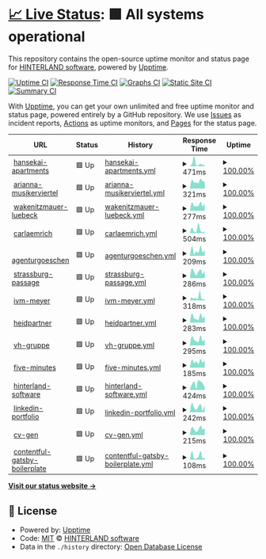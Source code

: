 # [📈 Live Status](https://hinterland-software.github.io/uptime): <!--live status--> **🟩 All systems operational**

This repository contains the open-source uptime monitor and status page for [HINTERLAND software](https://hinterland.software), powered by [Upptime](https://github.com/upptime/upptime).

[![Uptime CI](https://github.com/hinterland-software/uptime/workflows/Uptime%20CI/badge.svg)](https://github.com/upptime/upptime/actions?query=workflow%3A%22Uptime+CI%22)
[![Response Time CI](https://github.com/hinterland-software/uptime/workflows/Response%20Time%20CI/badge.svg)](https://github.com/upptime/upptime/actions?query=workflow%3A%22Response+Time+CI%22)
[![Graphs CI](https://github.com/hinterland-software/uptime/workflows/Graphs%20CI/badge.svg)](https://github.com/upptime/upptime/actions?query=workflow%3A%22Graphs+CI%22)
[![Static Site CI](https://github.com/hinterland-software/uptime/workflows/Static%20Site%20CI/badge.svg)](https://github.com/upptime/upptime/actions?query=workflow%3A%22Static+Site+CI%22)
[![Summary CI](https://github.com/hinterland-software/uptime/workflows/Summary%20CI/badge.svg)](https://github.com/upptime/upptime/actions?query=workflow%3A%22Summary+CI%22)

With [Upptime](https://upptime.js.org), you can get your own unlimited and free uptime monitor and status page, powered entirely by a GitHub repository. We use [Issues](https://github.com/hinterland-software/uptime/issues) as incident reports, [Actions](https://github.com/hinterland-software/uptime/actions) as uptime monitors, and [Pages](https://hinterland-software.github.io/uptime) for the status page.

<!--start: status pages-->
<!-- This summary is generated by Upptime (https://github.com/upptime/upptime) -->
<!-- Do not edit this manually, your changes will be overwritten -->
<!-- prettier-ignore -->
| URL | Status | History | Response Time | Uptime |
| --- | ------ | ------- | ------------- | ------ |
| <img alt="" src="https://favicons.githubusercontent.com/hansekai-apartments.de" height="13"> [hansekai-apartments](https://hansekai-apartments.de) | 🟩 Up | [hansekai-apartments.yml](https://github.com/HINTERLAND-software/uptime/commits/HEAD/history/hansekai-apartments.yml) | <details><summary><img alt="Response time graph" src="./graphs/hansekai-apartments/response-time-week.png" height="20"> 471ms</summary><br><a href="https://hinterland-software.github.io/uptime/history/hansekai-apartments"><img alt="Response time 627" src="https://img.shields.io/endpoint?url=https%3A%2F%2Fraw.githubusercontent.com%2FHINTERLAND-software%2Fuptime%2FHEAD%2Fapi%2Fhansekai-apartments%2Fresponse-time.json"></a><br><a href="https://hinterland-software.github.io/uptime/history/hansekai-apartments"><img alt="24-hour response time 208" src="https://img.shields.io/endpoint?url=https%3A%2F%2Fraw.githubusercontent.com%2FHINTERLAND-software%2Fuptime%2FHEAD%2Fapi%2Fhansekai-apartments%2Fresponse-time-day.json"></a><br><a href="https://hinterland-software.github.io/uptime/history/hansekai-apartments"><img alt="7-day response time 471" src="https://img.shields.io/endpoint?url=https%3A%2F%2Fraw.githubusercontent.com%2FHINTERLAND-software%2Fuptime%2FHEAD%2Fapi%2Fhansekai-apartments%2Fresponse-time-week.json"></a><br><a href="https://hinterland-software.github.io/uptime/history/hansekai-apartments"><img alt="30-day response time 1271" src="https://img.shields.io/endpoint?url=https%3A%2F%2Fraw.githubusercontent.com%2FHINTERLAND-software%2Fuptime%2FHEAD%2Fapi%2Fhansekai-apartments%2Fresponse-time-month.json"></a><br><a href="https://hinterland-software.github.io/uptime/history/hansekai-apartments"><img alt="1-year response time 649" src="https://img.shields.io/endpoint?url=https%3A%2F%2Fraw.githubusercontent.com%2FHINTERLAND-software%2Fuptime%2FHEAD%2Fapi%2Fhansekai-apartments%2Fresponse-time-year.json"></a></details> | <details><summary><a href="https://hinterland-software.github.io/uptime/history/hansekai-apartments">100.00%</a></summary><a href="https://hinterland-software.github.io/uptime/history/hansekai-apartments"><img alt="All-time uptime 100.00%" src="https://img.shields.io/endpoint?url=https%3A%2F%2Fraw.githubusercontent.com%2FHINTERLAND-software%2Fuptime%2FHEAD%2Fapi%2Fhansekai-apartments%2Fuptime.json"></a><br><a href="https://hinterland-software.github.io/uptime/history/hansekai-apartments"><img alt="24-hour uptime 100.00%" src="https://img.shields.io/endpoint?url=https%3A%2F%2Fraw.githubusercontent.com%2FHINTERLAND-software%2Fuptime%2FHEAD%2Fapi%2Fhansekai-apartments%2Fuptime-day.json"></a><br><a href="https://hinterland-software.github.io/uptime/history/hansekai-apartments"><img alt="7-day uptime 100.00%" src="https://img.shields.io/endpoint?url=https%3A%2F%2Fraw.githubusercontent.com%2FHINTERLAND-software%2Fuptime%2FHEAD%2Fapi%2Fhansekai-apartments%2Fuptime-week.json"></a><br><a href="https://hinterland-software.github.io/uptime/history/hansekai-apartments"><img alt="30-day uptime 100.00%" src="https://img.shields.io/endpoint?url=https%3A%2F%2Fraw.githubusercontent.com%2FHINTERLAND-software%2Fuptime%2FHEAD%2Fapi%2Fhansekai-apartments%2Fuptime-month.json"></a><br><a href="https://hinterland-software.github.io/uptime/history/hansekai-apartments"><img alt="1-year uptime 100.00%" src="https://img.shields.io/endpoint?url=https%3A%2F%2Fraw.githubusercontent.com%2FHINTERLAND-software%2Fuptime%2FHEAD%2Fapi%2Fhansekai-apartments%2Fuptime-year.json"></a></details>
| <img alt="" src="https://favicons.githubusercontent.com/arianna-musikerviertel.de" height="13"> [arianna-musikerviertel](http://arianna-musikerviertel.de/) | 🟩 Up | [arianna-musikerviertel.yml](https://github.com/HINTERLAND-software/uptime/commits/HEAD/history/arianna-musikerviertel.yml) | <details><summary><img alt="Response time graph" src="./graphs/arianna-musikerviertel/response-time-week.png" height="20"> 321ms</summary><br><a href="https://hinterland-software.github.io/uptime/history/arianna-musikerviertel"><img alt="Response time 446" src="https://img.shields.io/endpoint?url=https%3A%2F%2Fraw.githubusercontent.com%2FHINTERLAND-software%2Fuptime%2FHEAD%2Fapi%2Farianna-musikerviertel%2Fresponse-time.json"></a><br><a href="https://hinterland-software.github.io/uptime/history/arianna-musikerviertel"><img alt="24-hour response time 301" src="https://img.shields.io/endpoint?url=https%3A%2F%2Fraw.githubusercontent.com%2FHINTERLAND-software%2Fuptime%2FHEAD%2Fapi%2Farianna-musikerviertel%2Fresponse-time-day.json"></a><br><a href="https://hinterland-software.github.io/uptime/history/arianna-musikerviertel"><img alt="7-day response time 321" src="https://img.shields.io/endpoint?url=https%3A%2F%2Fraw.githubusercontent.com%2FHINTERLAND-software%2Fuptime%2FHEAD%2Fapi%2Farianna-musikerviertel%2Fresponse-time-week.json"></a><br><a href="https://hinterland-software.github.io/uptime/history/arianna-musikerviertel"><img alt="30-day response time 345" src="https://img.shields.io/endpoint?url=https%3A%2F%2Fraw.githubusercontent.com%2FHINTERLAND-software%2Fuptime%2FHEAD%2Fapi%2Farianna-musikerviertel%2Fresponse-time-month.json"></a><br><a href="https://hinterland-software.github.io/uptime/history/arianna-musikerviertel"><img alt="1-year response time 448" src="https://img.shields.io/endpoint?url=https%3A%2F%2Fraw.githubusercontent.com%2FHINTERLAND-software%2Fuptime%2FHEAD%2Fapi%2Farianna-musikerviertel%2Fresponse-time-year.json"></a></details> | <details><summary><a href="https://hinterland-software.github.io/uptime/history/arianna-musikerviertel">100.00%</a></summary><a href="https://hinterland-software.github.io/uptime/history/arianna-musikerviertel"><img alt="All-time uptime 100.00%" src="https://img.shields.io/endpoint?url=https%3A%2F%2Fraw.githubusercontent.com%2FHINTERLAND-software%2Fuptime%2FHEAD%2Fapi%2Farianna-musikerviertel%2Fuptime.json"></a><br><a href="https://hinterland-software.github.io/uptime/history/arianna-musikerviertel"><img alt="24-hour uptime 100.00%" src="https://img.shields.io/endpoint?url=https%3A%2F%2Fraw.githubusercontent.com%2FHINTERLAND-software%2Fuptime%2FHEAD%2Fapi%2Farianna-musikerviertel%2Fuptime-day.json"></a><br><a href="https://hinterland-software.github.io/uptime/history/arianna-musikerviertel"><img alt="7-day uptime 100.00%" src="https://img.shields.io/endpoint?url=https%3A%2F%2Fraw.githubusercontent.com%2FHINTERLAND-software%2Fuptime%2FHEAD%2Fapi%2Farianna-musikerviertel%2Fuptime-week.json"></a><br><a href="https://hinterland-software.github.io/uptime/history/arianna-musikerviertel"><img alt="30-day uptime 100.00%" src="https://img.shields.io/endpoint?url=https%3A%2F%2Fraw.githubusercontent.com%2FHINTERLAND-software%2Fuptime%2FHEAD%2Fapi%2Farianna-musikerviertel%2Fuptime-month.json"></a><br><a href="https://hinterland-software.github.io/uptime/history/arianna-musikerviertel"><img alt="1-year uptime 100.00%" src="https://img.shields.io/endpoint?url=https%3A%2F%2Fraw.githubusercontent.com%2FHINTERLAND-software%2Fuptime%2FHEAD%2Fapi%2Farianna-musikerviertel%2Fuptime-year.json"></a></details>
| <img alt="" src="https://favicons.githubusercontent.com/wakenitzmauer-luebeck.de" height="13"> [wakenitzmauer-luebeck](https://wakenitzmauer-luebeck.de) | 🟩 Up | [wakenitzmauer-luebeck.yml](https://github.com/HINTERLAND-software/uptime/commits/HEAD/history/wakenitzmauer-luebeck.yml) | <details><summary><img alt="Response time graph" src="./graphs/wakenitzmauer-luebeck/response-time-week.png" height="20"> 277ms</summary><br><a href="https://hinterland-software.github.io/uptime/history/wakenitzmauer-luebeck"><img alt="Response time 404" src="https://img.shields.io/endpoint?url=https%3A%2F%2Fraw.githubusercontent.com%2FHINTERLAND-software%2Fuptime%2FHEAD%2Fapi%2Fwakenitzmauer-luebeck%2Fresponse-time.json"></a><br><a href="https://hinterland-software.github.io/uptime/history/wakenitzmauer-luebeck"><img alt="24-hour response time 321" src="https://img.shields.io/endpoint?url=https%3A%2F%2Fraw.githubusercontent.com%2FHINTERLAND-software%2Fuptime%2FHEAD%2Fapi%2Fwakenitzmauer-luebeck%2Fresponse-time-day.json"></a><br><a href="https://hinterland-software.github.io/uptime/history/wakenitzmauer-luebeck"><img alt="7-day response time 277" src="https://img.shields.io/endpoint?url=https%3A%2F%2Fraw.githubusercontent.com%2FHINTERLAND-software%2Fuptime%2FHEAD%2Fapi%2Fwakenitzmauer-luebeck%2Fresponse-time-week.json"></a><br><a href="https://hinterland-software.github.io/uptime/history/wakenitzmauer-luebeck"><img alt="30-day response time 302" src="https://img.shields.io/endpoint?url=https%3A%2F%2Fraw.githubusercontent.com%2FHINTERLAND-software%2Fuptime%2FHEAD%2Fapi%2Fwakenitzmauer-luebeck%2Fresponse-time-month.json"></a><br><a href="https://hinterland-software.github.io/uptime/history/wakenitzmauer-luebeck"><img alt="1-year response time 391" src="https://img.shields.io/endpoint?url=https%3A%2F%2Fraw.githubusercontent.com%2FHINTERLAND-software%2Fuptime%2FHEAD%2Fapi%2Fwakenitzmauer-luebeck%2Fresponse-time-year.json"></a></details> | <details><summary><a href="https://hinterland-software.github.io/uptime/history/wakenitzmauer-luebeck">100.00%</a></summary><a href="https://hinterland-software.github.io/uptime/history/wakenitzmauer-luebeck"><img alt="All-time uptime 99.99%" src="https://img.shields.io/endpoint?url=https%3A%2F%2Fraw.githubusercontent.com%2FHINTERLAND-software%2Fuptime%2FHEAD%2Fapi%2Fwakenitzmauer-luebeck%2Fuptime.json"></a><br><a href="https://hinterland-software.github.io/uptime/history/wakenitzmauer-luebeck"><img alt="24-hour uptime 100.00%" src="https://img.shields.io/endpoint?url=https%3A%2F%2Fraw.githubusercontent.com%2FHINTERLAND-software%2Fuptime%2FHEAD%2Fapi%2Fwakenitzmauer-luebeck%2Fuptime-day.json"></a><br><a href="https://hinterland-software.github.io/uptime/history/wakenitzmauer-luebeck"><img alt="7-day uptime 100.00%" src="https://img.shields.io/endpoint?url=https%3A%2F%2Fraw.githubusercontent.com%2FHINTERLAND-software%2Fuptime%2FHEAD%2Fapi%2Fwakenitzmauer-luebeck%2Fuptime-week.json"></a><br><a href="https://hinterland-software.github.io/uptime/history/wakenitzmauer-luebeck"><img alt="30-day uptime 100.00%" src="https://img.shields.io/endpoint?url=https%3A%2F%2Fraw.githubusercontent.com%2FHINTERLAND-software%2Fuptime%2FHEAD%2Fapi%2Fwakenitzmauer-luebeck%2Fuptime-month.json"></a><br><a href="https://hinterland-software.github.io/uptime/history/wakenitzmauer-luebeck"><img alt="1-year uptime 100.00%" src="https://img.shields.io/endpoint?url=https%3A%2F%2Fraw.githubusercontent.com%2FHINTERLAND-software%2Fuptime%2FHEAD%2Fapi%2Fwakenitzmauer-luebeck%2Fuptime-year.json"></a></details>
| <img alt="" src="https://favicons.githubusercontent.com/carlaemrich.de" height="13"> [carlaemrich](https://carlaemrich.de) | 🟩 Up | [carlaemrich.yml](https://github.com/HINTERLAND-software/uptime/commits/HEAD/history/carlaemrich.yml) | <details><summary><img alt="Response time graph" src="./graphs/carlaemrich/response-time-week.png" height="20"> 504ms</summary><br><a href="https://hinterland-software.github.io/uptime/history/carlaemrich"><img alt="Response time 511" src="https://img.shields.io/endpoint?url=https%3A%2F%2Fraw.githubusercontent.com%2FHINTERLAND-software%2Fuptime%2FHEAD%2Fapi%2Fcarlaemrich%2Fresponse-time.json"></a><br><a href="https://hinterland-software.github.io/uptime/history/carlaemrich"><img alt="24-hour response time 268" src="https://img.shields.io/endpoint?url=https%3A%2F%2Fraw.githubusercontent.com%2FHINTERLAND-software%2Fuptime%2FHEAD%2Fapi%2Fcarlaemrich%2Fresponse-time-day.json"></a><br><a href="https://hinterland-software.github.io/uptime/history/carlaemrich"><img alt="7-day response time 504" src="https://img.shields.io/endpoint?url=https%3A%2F%2Fraw.githubusercontent.com%2FHINTERLAND-software%2Fuptime%2FHEAD%2Fapi%2Fcarlaemrich%2Fresponse-time-week.json"></a><br><a href="https://hinterland-software.github.io/uptime/history/carlaemrich"><img alt="30-day response time 408" src="https://img.shields.io/endpoint?url=https%3A%2F%2Fraw.githubusercontent.com%2FHINTERLAND-software%2Fuptime%2FHEAD%2Fapi%2Fcarlaemrich%2Fresponse-time-month.json"></a><br><a href="https://hinterland-software.github.io/uptime/history/carlaemrich"><img alt="1-year response time 490" src="https://img.shields.io/endpoint?url=https%3A%2F%2Fraw.githubusercontent.com%2FHINTERLAND-software%2Fuptime%2FHEAD%2Fapi%2Fcarlaemrich%2Fresponse-time-year.json"></a></details> | <details><summary><a href="https://hinterland-software.github.io/uptime/history/carlaemrich">100.00%</a></summary><a href="https://hinterland-software.github.io/uptime/history/carlaemrich"><img alt="All-time uptime 100.00%" src="https://img.shields.io/endpoint?url=https%3A%2F%2Fraw.githubusercontent.com%2FHINTERLAND-software%2Fuptime%2FHEAD%2Fapi%2Fcarlaemrich%2Fuptime.json"></a><br><a href="https://hinterland-software.github.io/uptime/history/carlaemrich"><img alt="24-hour uptime 100.00%" src="https://img.shields.io/endpoint?url=https%3A%2F%2Fraw.githubusercontent.com%2FHINTERLAND-software%2Fuptime%2FHEAD%2Fapi%2Fcarlaemrich%2Fuptime-day.json"></a><br><a href="https://hinterland-software.github.io/uptime/history/carlaemrich"><img alt="7-day uptime 100.00%" src="https://img.shields.io/endpoint?url=https%3A%2F%2Fraw.githubusercontent.com%2FHINTERLAND-software%2Fuptime%2FHEAD%2Fapi%2Fcarlaemrich%2Fuptime-week.json"></a><br><a href="https://hinterland-software.github.io/uptime/history/carlaemrich"><img alt="30-day uptime 100.00%" src="https://img.shields.io/endpoint?url=https%3A%2F%2Fraw.githubusercontent.com%2FHINTERLAND-software%2Fuptime%2FHEAD%2Fapi%2Fcarlaemrich%2Fuptime-month.json"></a><br><a href="https://hinterland-software.github.io/uptime/history/carlaemrich"><img alt="1-year uptime 100.00%" src="https://img.shields.io/endpoint?url=https%3A%2F%2Fraw.githubusercontent.com%2FHINTERLAND-software%2Fuptime%2FHEAD%2Fapi%2Fcarlaemrich%2Fuptime-year.json"></a></details>
| <img alt="" src="https://favicons.githubusercontent.com/agenturgoeschen.com" height="13"> [agenturgoeschen](https://agenturgoeschen.com) | 🟩 Up | [agenturgoeschen.yml](https://github.com/HINTERLAND-software/uptime/commits/HEAD/history/agenturgoeschen.yml) | <details><summary><img alt="Response time graph" src="./graphs/agenturgoeschen/response-time-week.png" height="20"> 209ms</summary><br><a href="https://hinterland-software.github.io/uptime/history/agenturgoeschen"><img alt="Response time 395" src="https://img.shields.io/endpoint?url=https%3A%2F%2Fraw.githubusercontent.com%2FHINTERLAND-software%2Fuptime%2FHEAD%2Fapi%2Fagenturgoeschen%2Fresponse-time.json"></a><br><a href="https://hinterland-software.github.io/uptime/history/agenturgoeschen"><img alt="24-hour response time 229" src="https://img.shields.io/endpoint?url=https%3A%2F%2Fraw.githubusercontent.com%2FHINTERLAND-software%2Fuptime%2FHEAD%2Fapi%2Fagenturgoeschen%2Fresponse-time-day.json"></a><br><a href="https://hinterland-software.github.io/uptime/history/agenturgoeschen"><img alt="7-day response time 209" src="https://img.shields.io/endpoint?url=https%3A%2F%2Fraw.githubusercontent.com%2FHINTERLAND-software%2Fuptime%2FHEAD%2Fapi%2Fagenturgoeschen%2Fresponse-time-week.json"></a><br><a href="https://hinterland-software.github.io/uptime/history/agenturgoeschen"><img alt="30-day response time 212" src="https://img.shields.io/endpoint?url=https%3A%2F%2Fraw.githubusercontent.com%2FHINTERLAND-software%2Fuptime%2FHEAD%2Fapi%2Fagenturgoeschen%2Fresponse-time-month.json"></a><br><a href="https://hinterland-software.github.io/uptime/history/agenturgoeschen"><img alt="1-year response time 371" src="https://img.shields.io/endpoint?url=https%3A%2F%2Fraw.githubusercontent.com%2FHINTERLAND-software%2Fuptime%2FHEAD%2Fapi%2Fagenturgoeschen%2Fresponse-time-year.json"></a></details> | <details><summary><a href="https://hinterland-software.github.io/uptime/history/agenturgoeschen">100.00%</a></summary><a href="https://hinterland-software.github.io/uptime/history/agenturgoeschen"><img alt="All-time uptime 99.99%" src="https://img.shields.io/endpoint?url=https%3A%2F%2Fraw.githubusercontent.com%2FHINTERLAND-software%2Fuptime%2FHEAD%2Fapi%2Fagenturgoeschen%2Fuptime.json"></a><br><a href="https://hinterland-software.github.io/uptime/history/agenturgoeschen"><img alt="24-hour uptime 100.00%" src="https://img.shields.io/endpoint?url=https%3A%2F%2Fraw.githubusercontent.com%2FHINTERLAND-software%2Fuptime%2FHEAD%2Fapi%2Fagenturgoeschen%2Fuptime-day.json"></a><br><a href="https://hinterland-software.github.io/uptime/history/agenturgoeschen"><img alt="7-day uptime 100.00%" src="https://img.shields.io/endpoint?url=https%3A%2F%2Fraw.githubusercontent.com%2FHINTERLAND-software%2Fuptime%2FHEAD%2Fapi%2Fagenturgoeschen%2Fuptime-week.json"></a><br><a href="https://hinterland-software.github.io/uptime/history/agenturgoeschen"><img alt="30-day uptime 100.00%" src="https://img.shields.io/endpoint?url=https%3A%2F%2Fraw.githubusercontent.com%2FHINTERLAND-software%2Fuptime%2FHEAD%2Fapi%2Fagenturgoeschen%2Fuptime-month.json"></a><br><a href="https://hinterland-software.github.io/uptime/history/agenturgoeschen"><img alt="1-year uptime 100.00%" src="https://img.shields.io/endpoint?url=https%3A%2F%2Fraw.githubusercontent.com%2FHINTERLAND-software%2Fuptime%2FHEAD%2Fapi%2Fagenturgoeschen%2Fuptime-year.json"></a></details>
| <img alt="" src="https://favicons.githubusercontent.com/strassburg-passage.de" height="13"> [strassburg-passage](https://strassburg-passage.de) | 🟩 Up | [strassburg-passage.yml](https://github.com/HINTERLAND-software/uptime/commits/HEAD/history/strassburg-passage.yml) | <details><summary><img alt="Response time graph" src="./graphs/strassburg-passage/response-time-week.png" height="20"> 286ms</summary><br><a href="https://hinterland-software.github.io/uptime/history/strassburg-passage"><img alt="Response time 450" src="https://img.shields.io/endpoint?url=https%3A%2F%2Fraw.githubusercontent.com%2FHINTERLAND-software%2Fuptime%2FHEAD%2Fapi%2Fstrassburg-passage%2Fresponse-time.json"></a><br><a href="https://hinterland-software.github.io/uptime/history/strassburg-passage"><img alt="24-hour response time 305" src="https://img.shields.io/endpoint?url=https%3A%2F%2Fraw.githubusercontent.com%2FHINTERLAND-software%2Fuptime%2FHEAD%2Fapi%2Fstrassburg-passage%2Fresponse-time-day.json"></a><br><a href="https://hinterland-software.github.io/uptime/history/strassburg-passage"><img alt="7-day response time 286" src="https://img.shields.io/endpoint?url=https%3A%2F%2Fraw.githubusercontent.com%2FHINTERLAND-software%2Fuptime%2FHEAD%2Fapi%2Fstrassburg-passage%2Fresponse-time-week.json"></a><br><a href="https://hinterland-software.github.io/uptime/history/strassburg-passage"><img alt="30-day response time 280" src="https://img.shields.io/endpoint?url=https%3A%2F%2Fraw.githubusercontent.com%2FHINTERLAND-software%2Fuptime%2FHEAD%2Fapi%2Fstrassburg-passage%2Fresponse-time-month.json"></a><br><a href="https://hinterland-software.github.io/uptime/history/strassburg-passage"><img alt="1-year response time 419" src="https://img.shields.io/endpoint?url=https%3A%2F%2Fraw.githubusercontent.com%2FHINTERLAND-software%2Fuptime%2FHEAD%2Fapi%2Fstrassburg-passage%2Fresponse-time-year.json"></a></details> | <details><summary><a href="https://hinterland-software.github.io/uptime/history/strassburg-passage">100.00%</a></summary><a href="https://hinterland-software.github.io/uptime/history/strassburg-passage"><img alt="All-time uptime 100.00%" src="https://img.shields.io/endpoint?url=https%3A%2F%2Fraw.githubusercontent.com%2FHINTERLAND-software%2Fuptime%2FHEAD%2Fapi%2Fstrassburg-passage%2Fuptime.json"></a><br><a href="https://hinterland-software.github.io/uptime/history/strassburg-passage"><img alt="24-hour uptime 100.00%" src="https://img.shields.io/endpoint?url=https%3A%2F%2Fraw.githubusercontent.com%2FHINTERLAND-software%2Fuptime%2FHEAD%2Fapi%2Fstrassburg-passage%2Fuptime-day.json"></a><br><a href="https://hinterland-software.github.io/uptime/history/strassburg-passage"><img alt="7-day uptime 100.00%" src="https://img.shields.io/endpoint?url=https%3A%2F%2Fraw.githubusercontent.com%2FHINTERLAND-software%2Fuptime%2FHEAD%2Fapi%2Fstrassburg-passage%2Fuptime-week.json"></a><br><a href="https://hinterland-software.github.io/uptime/history/strassburg-passage"><img alt="30-day uptime 100.00%" src="https://img.shields.io/endpoint?url=https%3A%2F%2Fraw.githubusercontent.com%2FHINTERLAND-software%2Fuptime%2FHEAD%2Fapi%2Fstrassburg-passage%2Fuptime-month.json"></a><br><a href="https://hinterland-software.github.io/uptime/history/strassburg-passage"><img alt="1-year uptime 100.00%" src="https://img.shields.io/endpoint?url=https%3A%2F%2Fraw.githubusercontent.com%2FHINTERLAND-software%2Fuptime%2FHEAD%2Fapi%2Fstrassburg-passage%2Fuptime-year.json"></a></details>
| <img alt="" src="https://favicons.githubusercontent.com/ivm-meyer.de" height="13"> [ivm-meyer](https://ivm-meyer.de) | 🟩 Up | [ivm-meyer.yml](https://github.com/HINTERLAND-software/uptime/commits/HEAD/history/ivm-meyer.yml) | <details><summary><img alt="Response time graph" src="./graphs/ivm-meyer/response-time-week.png" height="20"> 318ms</summary><br><a href="https://hinterland-software.github.io/uptime/history/ivm-meyer"><img alt="Response time 384" src="https://img.shields.io/endpoint?url=https%3A%2F%2Fraw.githubusercontent.com%2FHINTERLAND-software%2Fuptime%2FHEAD%2Fapi%2Fivm-meyer%2Fresponse-time.json"></a><br><a href="https://hinterland-software.github.io/uptime/history/ivm-meyer"><img alt="24-hour response time 159" src="https://img.shields.io/endpoint?url=https%3A%2F%2Fraw.githubusercontent.com%2FHINTERLAND-software%2Fuptime%2FHEAD%2Fapi%2Fivm-meyer%2Fresponse-time-day.json"></a><br><a href="https://hinterland-software.github.io/uptime/history/ivm-meyer"><img alt="7-day response time 318" src="https://img.shields.io/endpoint?url=https%3A%2F%2Fraw.githubusercontent.com%2FHINTERLAND-software%2Fuptime%2FHEAD%2Fapi%2Fivm-meyer%2Fresponse-time-week.json"></a><br><a href="https://hinterland-software.github.io/uptime/history/ivm-meyer"><img alt="30-day response time 336" src="https://img.shields.io/endpoint?url=https%3A%2F%2Fraw.githubusercontent.com%2FHINTERLAND-software%2Fuptime%2FHEAD%2Fapi%2Fivm-meyer%2Fresponse-time-month.json"></a><br><a href="https://hinterland-software.github.io/uptime/history/ivm-meyer"><img alt="1-year response time 370" src="https://img.shields.io/endpoint?url=https%3A%2F%2Fraw.githubusercontent.com%2FHINTERLAND-software%2Fuptime%2FHEAD%2Fapi%2Fivm-meyer%2Fresponse-time-year.json"></a></details> | <details><summary><a href="https://hinterland-software.github.io/uptime/history/ivm-meyer">100.00%</a></summary><a href="https://hinterland-software.github.io/uptime/history/ivm-meyer"><img alt="All-time uptime 99.99%" src="https://img.shields.io/endpoint?url=https%3A%2F%2Fraw.githubusercontent.com%2FHINTERLAND-software%2Fuptime%2FHEAD%2Fapi%2Fivm-meyer%2Fuptime.json"></a><br><a href="https://hinterland-software.github.io/uptime/history/ivm-meyer"><img alt="24-hour uptime 100.00%" src="https://img.shields.io/endpoint?url=https%3A%2F%2Fraw.githubusercontent.com%2FHINTERLAND-software%2Fuptime%2FHEAD%2Fapi%2Fivm-meyer%2Fuptime-day.json"></a><br><a href="https://hinterland-software.github.io/uptime/history/ivm-meyer"><img alt="7-day uptime 100.00%" src="https://img.shields.io/endpoint?url=https%3A%2F%2Fraw.githubusercontent.com%2FHINTERLAND-software%2Fuptime%2FHEAD%2Fapi%2Fivm-meyer%2Fuptime-week.json"></a><br><a href="https://hinterland-software.github.io/uptime/history/ivm-meyer"><img alt="30-day uptime 100.00%" src="https://img.shields.io/endpoint?url=https%3A%2F%2Fraw.githubusercontent.com%2FHINTERLAND-software%2Fuptime%2FHEAD%2Fapi%2Fivm-meyer%2Fuptime-month.json"></a><br><a href="https://hinterland-software.github.io/uptime/history/ivm-meyer"><img alt="1-year uptime 100.00%" src="https://img.shields.io/endpoint?url=https%3A%2F%2Fraw.githubusercontent.com%2FHINTERLAND-software%2Fuptime%2FHEAD%2Fapi%2Fivm-meyer%2Fuptime-year.json"></a></details>
| <img alt="" src="https://favicons.githubusercontent.com/heidpartner.de" height="13"> [heidpartner](https://heidpartner.de) | 🟩 Up | [heidpartner.yml](https://github.com/HINTERLAND-software/uptime/commits/HEAD/history/heidpartner.yml) | <details><summary><img alt="Response time graph" src="./graphs/heidpartner/response-time-week.png" height="20"> 283ms</summary><br><a href="https://hinterland-software.github.io/uptime/history/heidpartner"><img alt="Response time 523" src="https://img.shields.io/endpoint?url=https%3A%2F%2Fraw.githubusercontent.com%2FHINTERLAND-software%2Fuptime%2FHEAD%2Fapi%2Fheidpartner%2Fresponse-time.json"></a><br><a href="https://hinterland-software.github.io/uptime/history/heidpartner"><img alt="24-hour response time 332" src="https://img.shields.io/endpoint?url=https%3A%2F%2Fraw.githubusercontent.com%2FHINTERLAND-software%2Fuptime%2FHEAD%2Fapi%2Fheidpartner%2Fresponse-time-day.json"></a><br><a href="https://hinterland-software.github.io/uptime/history/heidpartner"><img alt="7-day response time 283" src="https://img.shields.io/endpoint?url=https%3A%2F%2Fraw.githubusercontent.com%2FHINTERLAND-software%2Fuptime%2FHEAD%2Fapi%2Fheidpartner%2Fresponse-time-week.json"></a><br><a href="https://hinterland-software.github.io/uptime/history/heidpartner"><img alt="30-day response time 273" src="https://img.shields.io/endpoint?url=https%3A%2F%2Fraw.githubusercontent.com%2FHINTERLAND-software%2Fuptime%2FHEAD%2Fapi%2Fheidpartner%2Fresponse-time-month.json"></a><br><a href="https://hinterland-software.github.io/uptime/history/heidpartner"><img alt="1-year response time 493" src="https://img.shields.io/endpoint?url=https%3A%2F%2Fraw.githubusercontent.com%2FHINTERLAND-software%2Fuptime%2FHEAD%2Fapi%2Fheidpartner%2Fresponse-time-year.json"></a></details> | <details><summary><a href="https://hinterland-software.github.io/uptime/history/heidpartner">100.00%</a></summary><a href="https://hinterland-software.github.io/uptime/history/heidpartner"><img alt="All-time uptime 100.00%" src="https://img.shields.io/endpoint?url=https%3A%2F%2Fraw.githubusercontent.com%2FHINTERLAND-software%2Fuptime%2FHEAD%2Fapi%2Fheidpartner%2Fuptime.json"></a><br><a href="https://hinterland-software.github.io/uptime/history/heidpartner"><img alt="24-hour uptime 100.00%" src="https://img.shields.io/endpoint?url=https%3A%2F%2Fraw.githubusercontent.com%2FHINTERLAND-software%2Fuptime%2FHEAD%2Fapi%2Fheidpartner%2Fuptime-day.json"></a><br><a href="https://hinterland-software.github.io/uptime/history/heidpartner"><img alt="7-day uptime 100.00%" src="https://img.shields.io/endpoint?url=https%3A%2F%2Fraw.githubusercontent.com%2FHINTERLAND-software%2Fuptime%2FHEAD%2Fapi%2Fheidpartner%2Fuptime-week.json"></a><br><a href="https://hinterland-software.github.io/uptime/history/heidpartner"><img alt="30-day uptime 100.00%" src="https://img.shields.io/endpoint?url=https%3A%2F%2Fraw.githubusercontent.com%2FHINTERLAND-software%2Fuptime%2FHEAD%2Fapi%2Fheidpartner%2Fuptime-month.json"></a><br><a href="https://hinterland-software.github.io/uptime/history/heidpartner"><img alt="1-year uptime 100.00%" src="https://img.shields.io/endpoint?url=https%3A%2F%2Fraw.githubusercontent.com%2FHINTERLAND-software%2Fuptime%2FHEAD%2Fapi%2Fheidpartner%2Fuptime-year.json"></a></details>
| <img alt="" src="https://favicons.githubusercontent.com/vh-gruppe.de" height="13"> [vh-gruppe](https://vh-gruppe.de) | 🟩 Up | [vh-gruppe.yml](https://github.com/HINTERLAND-software/uptime/commits/HEAD/history/vh-gruppe.yml) | <details><summary><img alt="Response time graph" src="./graphs/vh-gruppe/response-time-week.png" height="20"> 295ms</summary><br><a href="https://hinterland-software.github.io/uptime/history/vh-gruppe"><img alt="Response time 479" src="https://img.shields.io/endpoint?url=https%3A%2F%2Fraw.githubusercontent.com%2FHINTERLAND-software%2Fuptime%2FHEAD%2Fapi%2Fvh-gruppe%2Fresponse-time.json"></a><br><a href="https://hinterland-software.github.io/uptime/history/vh-gruppe"><img alt="24-hour response time 295" src="https://img.shields.io/endpoint?url=https%3A%2F%2Fraw.githubusercontent.com%2FHINTERLAND-software%2Fuptime%2FHEAD%2Fapi%2Fvh-gruppe%2Fresponse-time-day.json"></a><br><a href="https://hinterland-software.github.io/uptime/history/vh-gruppe"><img alt="7-day response time 295" src="https://img.shields.io/endpoint?url=https%3A%2F%2Fraw.githubusercontent.com%2FHINTERLAND-software%2Fuptime%2FHEAD%2Fapi%2Fvh-gruppe%2Fresponse-time-week.json"></a><br><a href="https://hinterland-software.github.io/uptime/history/vh-gruppe"><img alt="30-day response time 295" src="https://img.shields.io/endpoint?url=https%3A%2F%2Fraw.githubusercontent.com%2FHINTERLAND-software%2Fuptime%2FHEAD%2Fapi%2Fvh-gruppe%2Fresponse-time-month.json"></a><br><a href="https://hinterland-software.github.io/uptime/history/vh-gruppe"><img alt="1-year response time 455" src="https://img.shields.io/endpoint?url=https%3A%2F%2Fraw.githubusercontent.com%2FHINTERLAND-software%2Fuptime%2FHEAD%2Fapi%2Fvh-gruppe%2Fresponse-time-year.json"></a></details> | <details><summary><a href="https://hinterland-software.github.io/uptime/history/vh-gruppe">100.00%</a></summary><a href="https://hinterland-software.github.io/uptime/history/vh-gruppe"><img alt="All-time uptime 99.99%" src="https://img.shields.io/endpoint?url=https%3A%2F%2Fraw.githubusercontent.com%2FHINTERLAND-software%2Fuptime%2FHEAD%2Fapi%2Fvh-gruppe%2Fuptime.json"></a><br><a href="https://hinterland-software.github.io/uptime/history/vh-gruppe"><img alt="24-hour uptime 100.00%" src="https://img.shields.io/endpoint?url=https%3A%2F%2Fraw.githubusercontent.com%2FHINTERLAND-software%2Fuptime%2FHEAD%2Fapi%2Fvh-gruppe%2Fuptime-day.json"></a><br><a href="https://hinterland-software.github.io/uptime/history/vh-gruppe"><img alt="7-day uptime 100.00%" src="https://img.shields.io/endpoint?url=https%3A%2F%2Fraw.githubusercontent.com%2FHINTERLAND-software%2Fuptime%2FHEAD%2Fapi%2Fvh-gruppe%2Fuptime-week.json"></a><br><a href="https://hinterland-software.github.io/uptime/history/vh-gruppe"><img alt="30-day uptime 100.00%" src="https://img.shields.io/endpoint?url=https%3A%2F%2Fraw.githubusercontent.com%2FHINTERLAND-software%2Fuptime%2FHEAD%2Fapi%2Fvh-gruppe%2Fuptime-month.json"></a><br><a href="https://hinterland-software.github.io/uptime/history/vh-gruppe"><img alt="1-year uptime 100.00%" src="https://img.shields.io/endpoint?url=https%3A%2F%2Fraw.githubusercontent.com%2FHINTERLAND-software%2Fuptime%2FHEAD%2Fapi%2Fvh-gruppe%2Fuptime-year.json"></a></details>
| <img alt="" src="https://favicons.githubusercontent.com/five-minutes.app" height="13"> [five-minutes](https://five-minutes.app) | 🟩 Up | [five-minutes.yml](https://github.com/HINTERLAND-software/uptime/commits/HEAD/history/five-minutes.yml) | <details><summary><img alt="Response time graph" src="./graphs/five-minutes/response-time-week.png" height="20"> 185ms</summary><br><a href="https://hinterland-software.github.io/uptime/history/five-minutes"><img alt="Response time 342" src="https://img.shields.io/endpoint?url=https%3A%2F%2Fraw.githubusercontent.com%2FHINTERLAND-software%2Fuptime%2FHEAD%2Fapi%2Ffive-minutes%2Fresponse-time.json"></a><br><a href="https://hinterland-software.github.io/uptime/history/five-minutes"><img alt="24-hour response time 221" src="https://img.shields.io/endpoint?url=https%3A%2F%2Fraw.githubusercontent.com%2FHINTERLAND-software%2Fuptime%2FHEAD%2Fapi%2Ffive-minutes%2Fresponse-time-day.json"></a><br><a href="https://hinterland-software.github.io/uptime/history/five-minutes"><img alt="7-day response time 185" src="https://img.shields.io/endpoint?url=https%3A%2F%2Fraw.githubusercontent.com%2FHINTERLAND-software%2Fuptime%2FHEAD%2Fapi%2Ffive-minutes%2Fresponse-time-week.json"></a><br><a href="https://hinterland-software.github.io/uptime/history/five-minutes"><img alt="30-day response time 246" src="https://img.shields.io/endpoint?url=https%3A%2F%2Fraw.githubusercontent.com%2FHINTERLAND-software%2Fuptime%2FHEAD%2Fapi%2Ffive-minutes%2Fresponse-time-month.json"></a><br><a href="https://hinterland-software.github.io/uptime/history/five-minutes"><img alt="1-year response time 335" src="https://img.shields.io/endpoint?url=https%3A%2F%2Fraw.githubusercontent.com%2FHINTERLAND-software%2Fuptime%2FHEAD%2Fapi%2Ffive-minutes%2Fresponse-time-year.json"></a></details> | <details><summary><a href="https://hinterland-software.github.io/uptime/history/five-minutes">100.00%</a></summary><a href="https://hinterland-software.github.io/uptime/history/five-minutes"><img alt="All-time uptime 100.00%" src="https://img.shields.io/endpoint?url=https%3A%2F%2Fraw.githubusercontent.com%2FHINTERLAND-software%2Fuptime%2FHEAD%2Fapi%2Ffive-minutes%2Fuptime.json"></a><br><a href="https://hinterland-software.github.io/uptime/history/five-minutes"><img alt="24-hour uptime 100.00%" src="https://img.shields.io/endpoint?url=https%3A%2F%2Fraw.githubusercontent.com%2FHINTERLAND-software%2Fuptime%2FHEAD%2Fapi%2Ffive-minutes%2Fuptime-day.json"></a><br><a href="https://hinterland-software.github.io/uptime/history/five-minutes"><img alt="7-day uptime 100.00%" src="https://img.shields.io/endpoint?url=https%3A%2F%2Fraw.githubusercontent.com%2FHINTERLAND-software%2Fuptime%2FHEAD%2Fapi%2Ffive-minutes%2Fuptime-week.json"></a><br><a href="https://hinterland-software.github.io/uptime/history/five-minutes"><img alt="30-day uptime 100.00%" src="https://img.shields.io/endpoint?url=https%3A%2F%2Fraw.githubusercontent.com%2FHINTERLAND-software%2Fuptime%2FHEAD%2Fapi%2Ffive-minutes%2Fuptime-month.json"></a><br><a href="https://hinterland-software.github.io/uptime/history/five-minutes"><img alt="1-year uptime 100.00%" src="https://img.shields.io/endpoint?url=https%3A%2F%2Fraw.githubusercontent.com%2FHINTERLAND-software%2Fuptime%2FHEAD%2Fapi%2Ffive-minutes%2Fuptime-year.json"></a></details>
| <img alt="" src="https://favicons.githubusercontent.com/hinterland.software" height="13"> [hinterland-software](https://hinterland.software) | 🟩 Up | [hinterland-software.yml](https://github.com/HINTERLAND-software/uptime/commits/HEAD/history/hinterland-software.yml) | <details><summary><img alt="Response time graph" src="./graphs/hinterland-software/response-time-week.png" height="20"> 424ms</summary><br><a href="https://hinterland-software.github.io/uptime/history/hinterland-software"><img alt="Response time 576" src="https://img.shields.io/endpoint?url=https%3A%2F%2Fraw.githubusercontent.com%2FHINTERLAND-software%2Fuptime%2FHEAD%2Fapi%2Fhinterland-software%2Fresponse-time.json"></a><br><a href="https://hinterland-software.github.io/uptime/history/hinterland-software"><img alt="24-hour response time 169" src="https://img.shields.io/endpoint?url=https%3A%2F%2Fraw.githubusercontent.com%2FHINTERLAND-software%2Fuptime%2FHEAD%2Fapi%2Fhinterland-software%2Fresponse-time-day.json"></a><br><a href="https://hinterland-software.github.io/uptime/history/hinterland-software"><img alt="7-day response time 424" src="https://img.shields.io/endpoint?url=https%3A%2F%2Fraw.githubusercontent.com%2FHINTERLAND-software%2Fuptime%2FHEAD%2Fapi%2Fhinterland-software%2Fresponse-time-week.json"></a><br><a href="https://hinterland-software.github.io/uptime/history/hinterland-software"><img alt="30-day response time 604" src="https://img.shields.io/endpoint?url=https%3A%2F%2Fraw.githubusercontent.com%2FHINTERLAND-software%2Fuptime%2FHEAD%2Fapi%2Fhinterland-software%2Fresponse-time-month.json"></a><br><a href="https://hinterland-software.github.io/uptime/history/hinterland-software"><img alt="1-year response time 577" src="https://img.shields.io/endpoint?url=https%3A%2F%2Fraw.githubusercontent.com%2FHINTERLAND-software%2Fuptime%2FHEAD%2Fapi%2Fhinterland-software%2Fresponse-time-year.json"></a></details> | <details><summary><a href="https://hinterland-software.github.io/uptime/history/hinterland-software">100.00%</a></summary><a href="https://hinterland-software.github.io/uptime/history/hinterland-software"><img alt="All-time uptime 100.00%" src="https://img.shields.io/endpoint?url=https%3A%2F%2Fraw.githubusercontent.com%2FHINTERLAND-software%2Fuptime%2FHEAD%2Fapi%2Fhinterland-software%2Fuptime.json"></a><br><a href="https://hinterland-software.github.io/uptime/history/hinterland-software"><img alt="24-hour uptime 100.00%" src="https://img.shields.io/endpoint?url=https%3A%2F%2Fraw.githubusercontent.com%2FHINTERLAND-software%2Fuptime%2FHEAD%2Fapi%2Fhinterland-software%2Fuptime-day.json"></a><br><a href="https://hinterland-software.github.io/uptime/history/hinterland-software"><img alt="7-day uptime 100.00%" src="https://img.shields.io/endpoint?url=https%3A%2F%2Fraw.githubusercontent.com%2FHINTERLAND-software%2Fuptime%2FHEAD%2Fapi%2Fhinterland-software%2Fuptime-week.json"></a><br><a href="https://hinterland-software.github.io/uptime/history/hinterland-software"><img alt="30-day uptime 100.00%" src="https://img.shields.io/endpoint?url=https%3A%2F%2Fraw.githubusercontent.com%2FHINTERLAND-software%2Fuptime%2FHEAD%2Fapi%2Fhinterland-software%2Fuptime-month.json"></a><br><a href="https://hinterland-software.github.io/uptime/history/hinterland-software"><img alt="1-year uptime 100.00%" src="https://img.shields.io/endpoint?url=https%3A%2F%2Fraw.githubusercontent.com%2FHINTERLAND-software%2Fuptime%2FHEAD%2Fapi%2Fhinterland-software%2Fuptime-year.json"></a></details>
| <img alt="" src="https://favicons.githubusercontent.com/johannroehl.de" height="13"> [linkedin-portfolio](https://johannroehl.de) | 🟩 Up | [linkedin-portfolio.yml](https://github.com/HINTERLAND-software/uptime/commits/HEAD/history/linkedin-portfolio.yml) | <details><summary><img alt="Response time graph" src="./graphs/linkedin-portfolio/response-time-week.png" height="20"> 242ms</summary><br><a href="https://hinterland-software.github.io/uptime/history/linkedin-portfolio"><img alt="Response time 448" src="https://img.shields.io/endpoint?url=https%3A%2F%2Fraw.githubusercontent.com%2FHINTERLAND-software%2Fuptime%2FHEAD%2Fapi%2Flinkedin-portfolio%2Fresponse-time.json"></a><br><a href="https://hinterland-software.github.io/uptime/history/linkedin-portfolio"><img alt="24-hour response time 291" src="https://img.shields.io/endpoint?url=https%3A%2F%2Fraw.githubusercontent.com%2FHINTERLAND-software%2Fuptime%2FHEAD%2Fapi%2Flinkedin-portfolio%2Fresponse-time-day.json"></a><br><a href="https://hinterland-software.github.io/uptime/history/linkedin-portfolio"><img alt="7-day response time 242" src="https://img.shields.io/endpoint?url=https%3A%2F%2Fraw.githubusercontent.com%2FHINTERLAND-software%2Fuptime%2FHEAD%2Fapi%2Flinkedin-portfolio%2Fresponse-time-week.json"></a><br><a href="https://hinterland-software.github.io/uptime/history/linkedin-portfolio"><img alt="30-day response time 338" src="https://img.shields.io/endpoint?url=https%3A%2F%2Fraw.githubusercontent.com%2FHINTERLAND-software%2Fuptime%2FHEAD%2Fapi%2Flinkedin-portfolio%2Fresponse-time-month.json"></a><br><a href="https://hinterland-software.github.io/uptime/history/linkedin-portfolio"><img alt="1-year response time 396" src="https://img.shields.io/endpoint?url=https%3A%2F%2Fraw.githubusercontent.com%2FHINTERLAND-software%2Fuptime%2FHEAD%2Fapi%2Flinkedin-portfolio%2Fresponse-time-year.json"></a></details> | <details><summary><a href="https://hinterland-software.github.io/uptime/history/linkedin-portfolio">100.00%</a></summary><a href="https://hinterland-software.github.io/uptime/history/linkedin-portfolio"><img alt="All-time uptime 100.00%" src="https://img.shields.io/endpoint?url=https%3A%2F%2Fraw.githubusercontent.com%2FHINTERLAND-software%2Fuptime%2FHEAD%2Fapi%2Flinkedin-portfolio%2Fuptime.json"></a><br><a href="https://hinterland-software.github.io/uptime/history/linkedin-portfolio"><img alt="24-hour uptime 100.00%" src="https://img.shields.io/endpoint?url=https%3A%2F%2Fraw.githubusercontent.com%2FHINTERLAND-software%2Fuptime%2FHEAD%2Fapi%2Flinkedin-portfolio%2Fuptime-day.json"></a><br><a href="https://hinterland-software.github.io/uptime/history/linkedin-portfolio"><img alt="7-day uptime 100.00%" src="https://img.shields.io/endpoint?url=https%3A%2F%2Fraw.githubusercontent.com%2FHINTERLAND-software%2Fuptime%2FHEAD%2Fapi%2Flinkedin-portfolio%2Fuptime-week.json"></a><br><a href="https://hinterland-software.github.io/uptime/history/linkedin-portfolio"><img alt="30-day uptime 100.00%" src="https://img.shields.io/endpoint?url=https%3A%2F%2Fraw.githubusercontent.com%2FHINTERLAND-software%2Fuptime%2FHEAD%2Fapi%2Flinkedin-portfolio%2Fuptime-month.json"></a><br><a href="https://hinterland-software.github.io/uptime/history/linkedin-portfolio"><img alt="1-year uptime 100.00%" src="https://img.shields.io/endpoint?url=https%3A%2F%2Fraw.githubusercontent.com%2FHINTERLAND-software%2Fuptime%2FHEAD%2Fapi%2Flinkedin-portfolio%2Fuptime-year.json"></a></details>
| <img alt="" src="https://favicons.githubusercontent.com/cv.johannroehl.de" height="13"> [cv-gen](https://cv.johannroehl.de) | 🟩 Up | [cv-gen.yml](https://github.com/HINTERLAND-software/uptime/commits/HEAD/history/cv-gen.yml) | <details><summary><img alt="Response time graph" src="./graphs/cv-gen/response-time-week.png" height="20"> 215ms</summary><br><a href="https://hinterland-software.github.io/uptime/history/cv-gen"><img alt="Response time 329" src="https://img.shields.io/endpoint?url=https%3A%2F%2Fraw.githubusercontent.com%2FHINTERLAND-software%2Fuptime%2FHEAD%2Fapi%2Fcv-gen%2Fresponse-time.json"></a><br><a href="https://hinterland-software.github.io/uptime/history/cv-gen"><img alt="24-hour response time 234" src="https://img.shields.io/endpoint?url=https%3A%2F%2Fraw.githubusercontent.com%2FHINTERLAND-software%2Fuptime%2FHEAD%2Fapi%2Fcv-gen%2Fresponse-time-day.json"></a><br><a href="https://hinterland-software.github.io/uptime/history/cv-gen"><img alt="7-day response time 215" src="https://img.shields.io/endpoint?url=https%3A%2F%2Fraw.githubusercontent.com%2FHINTERLAND-software%2Fuptime%2FHEAD%2Fapi%2Fcv-gen%2Fresponse-time-week.json"></a><br><a href="https://hinterland-software.github.io/uptime/history/cv-gen"><img alt="30-day response time 275" src="https://img.shields.io/endpoint?url=https%3A%2F%2Fraw.githubusercontent.com%2FHINTERLAND-software%2Fuptime%2FHEAD%2Fapi%2Fcv-gen%2Fresponse-time-month.json"></a><br><a href="https://hinterland-software.github.io/uptime/history/cv-gen"><img alt="1-year response time 330" src="https://img.shields.io/endpoint?url=https%3A%2F%2Fraw.githubusercontent.com%2FHINTERLAND-software%2Fuptime%2FHEAD%2Fapi%2Fcv-gen%2Fresponse-time-year.json"></a></details> | <details><summary><a href="https://hinterland-software.github.io/uptime/history/cv-gen">100.00%</a></summary><a href="https://hinterland-software.github.io/uptime/history/cv-gen"><img alt="All-time uptime 100.00%" src="https://img.shields.io/endpoint?url=https%3A%2F%2Fraw.githubusercontent.com%2FHINTERLAND-software%2Fuptime%2FHEAD%2Fapi%2Fcv-gen%2Fuptime.json"></a><br><a href="https://hinterland-software.github.io/uptime/history/cv-gen"><img alt="24-hour uptime 100.00%" src="https://img.shields.io/endpoint?url=https%3A%2F%2Fraw.githubusercontent.com%2FHINTERLAND-software%2Fuptime%2FHEAD%2Fapi%2Fcv-gen%2Fuptime-day.json"></a><br><a href="https://hinterland-software.github.io/uptime/history/cv-gen"><img alt="7-day uptime 100.00%" src="https://img.shields.io/endpoint?url=https%3A%2F%2Fraw.githubusercontent.com%2FHINTERLAND-software%2Fuptime%2FHEAD%2Fapi%2Fcv-gen%2Fuptime-week.json"></a><br><a href="https://hinterland-software.github.io/uptime/history/cv-gen"><img alt="30-day uptime 100.00%" src="https://img.shields.io/endpoint?url=https%3A%2F%2Fraw.githubusercontent.com%2FHINTERLAND-software%2Fuptime%2FHEAD%2Fapi%2Fcv-gen%2Fuptime-month.json"></a><br><a href="https://hinterland-software.github.io/uptime/history/cv-gen"><img alt="1-year uptime 100.00%" src="https://img.shields.io/endpoint?url=https%3A%2F%2Fraw.githubusercontent.com%2FHINTERLAND-software%2Fuptime%2FHEAD%2Fapi%2Fcv-gen%2Fuptime-year.json"></a></details>
| <img alt="" src="https://favicons.githubusercontent.com/contentful-gatsby-boilerplate.netlify.app" height="13"> [contentful-gatsby-boilerplate](http://contentful-gatsby-boilerplate.netlify.app) | 🟩 Up | [contentful-gatsby-boilerplate.yml](https://github.com/HINTERLAND-software/uptime/commits/HEAD/history/contentful-gatsby-boilerplate.yml) | <details><summary><img alt="Response time graph" src="./graphs/contentful-gatsby-boilerplate/response-time-week.png" height="20"> 108ms</summary><br><a href="https://hinterland-software.github.io/uptime/history/contentful-gatsby-boilerplate"><img alt="Response time 434" src="https://img.shields.io/endpoint?url=https%3A%2F%2Fraw.githubusercontent.com%2FHINTERLAND-software%2Fuptime%2FHEAD%2Fapi%2Fcontentful-gatsby-boilerplate%2Fresponse-time.json"></a><br><a href="https://hinterland-software.github.io/uptime/history/contentful-gatsby-boilerplate"><img alt="24-hour response time 71" src="https://img.shields.io/endpoint?url=https%3A%2F%2Fraw.githubusercontent.com%2FHINTERLAND-software%2Fuptime%2FHEAD%2Fapi%2Fcontentful-gatsby-boilerplate%2Fresponse-time-day.json"></a><br><a href="https://hinterland-software.github.io/uptime/history/contentful-gatsby-boilerplate"><img alt="7-day response time 108" src="https://img.shields.io/endpoint?url=https%3A%2F%2Fraw.githubusercontent.com%2FHINTERLAND-software%2Fuptime%2FHEAD%2Fapi%2Fcontentful-gatsby-boilerplate%2Fresponse-time-week.json"></a><br><a href="https://hinterland-software.github.io/uptime/history/contentful-gatsby-boilerplate"><img alt="30-day response time 1912" src="https://img.shields.io/endpoint?url=https%3A%2F%2Fraw.githubusercontent.com%2FHINTERLAND-software%2Fuptime%2FHEAD%2Fapi%2Fcontentful-gatsby-boilerplate%2Fresponse-time-month.json"></a><br><a href="https://hinterland-software.github.io/uptime/history/contentful-gatsby-boilerplate"><img alt="1-year response time 457" src="https://img.shields.io/endpoint?url=https%3A%2F%2Fraw.githubusercontent.com%2FHINTERLAND-software%2Fuptime%2FHEAD%2Fapi%2Fcontentful-gatsby-boilerplate%2Fresponse-time-year.json"></a></details> | <details><summary><a href="https://hinterland-software.github.io/uptime/history/contentful-gatsby-boilerplate">100.00%</a></summary><a href="https://hinterland-software.github.io/uptime/history/contentful-gatsby-boilerplate"><img alt="All-time uptime 100.00%" src="https://img.shields.io/endpoint?url=https%3A%2F%2Fraw.githubusercontent.com%2FHINTERLAND-software%2Fuptime%2FHEAD%2Fapi%2Fcontentful-gatsby-boilerplate%2Fuptime.json"></a><br><a href="https://hinterland-software.github.io/uptime/history/contentful-gatsby-boilerplate"><img alt="24-hour uptime 100.00%" src="https://img.shields.io/endpoint?url=https%3A%2F%2Fraw.githubusercontent.com%2FHINTERLAND-software%2Fuptime%2FHEAD%2Fapi%2Fcontentful-gatsby-boilerplate%2Fuptime-day.json"></a><br><a href="https://hinterland-software.github.io/uptime/history/contentful-gatsby-boilerplate"><img alt="7-day uptime 100.00%" src="https://img.shields.io/endpoint?url=https%3A%2F%2Fraw.githubusercontent.com%2FHINTERLAND-software%2Fuptime%2FHEAD%2Fapi%2Fcontentful-gatsby-boilerplate%2Fuptime-week.json"></a><br><a href="https://hinterland-software.github.io/uptime/history/contentful-gatsby-boilerplate"><img alt="30-day uptime 100.00%" src="https://img.shields.io/endpoint?url=https%3A%2F%2Fraw.githubusercontent.com%2FHINTERLAND-software%2Fuptime%2FHEAD%2Fapi%2Fcontentful-gatsby-boilerplate%2Fuptime-month.json"></a><br><a href="https://hinterland-software.github.io/uptime/history/contentful-gatsby-boilerplate"><img alt="1-year uptime 100.00%" src="https://img.shields.io/endpoint?url=https%3A%2F%2Fraw.githubusercontent.com%2FHINTERLAND-software%2Fuptime%2FHEAD%2Fapi%2Fcontentful-gatsby-boilerplate%2Fuptime-year.json"></a></details>

<!--end: status pages-->

[**Visit our status website →**](https://hinterland-software.github.io/uptime)

## 📄 License

- Powered by: [Upptime](https://github.com/upptime/upptime)
- Code: [MIT](./LICENSE) © [HINTERLAND software](https://hinterland.software)
- Data in the `./history` directory: [Open Database License](https://opendatacommons.org/licenses/odbl/1-0/)
